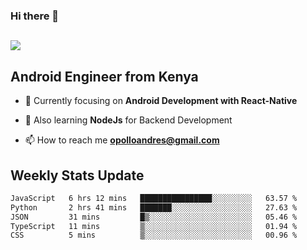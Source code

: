 ### Hi there 👋
<h2 align="left"><img src="https://readme-typing-svg.herokuapp.com?color=000000&lines=I'm+Andrew+Opollo😊;Welcome+to+my+Github😜"> </h2>

## Android Engineer from Kenya


- 🌱 Currently focusing on **Android Development with React-Native**

- 🔭 Also learning **NodeJs** for Backend Development

- 📫 How to reach me **opolloandres@gmail.com**


## Weekly Stats Update
<!--START_SECTION:waka-->

```txt
JavaScript   6 hrs 12 mins   ████████████████░░░░░░░░░   63.57 %
Python       2 hrs 41 mins   ███████░░░░░░░░░░░░░░░░░░   27.63 %
JSON         31 mins         █▒░░░░░░░░░░░░░░░░░░░░░░░   05.46 %
TypeScript   11 mins         ▒░░░░░░░░░░░░░░░░░░░░░░░░   01.94 %
CSS          5 mins          ▒░░░░░░░░░░░░░░░░░░░░░░░░   00.96 %
```

<!--END_SECTION:waka-->



